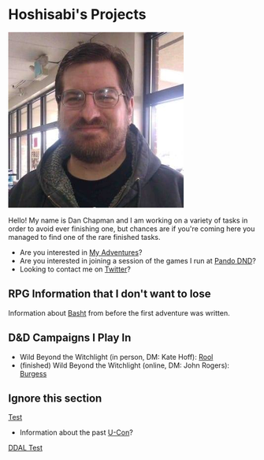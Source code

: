 # Hoshisabi's Projects

![](media/oldpicture.jpg)

Hello! My name is Dan Chapman and I am working on a variety of tasks in order to avoid ever finishing one, but chances are
if you're coming here you managed to find one of the rare finished tasks.

* Are you interested in [My Adventures](myadventures.md)?
* Are you interested in joining a session of the games I run at [Pando DND](http://pandodnd.hoshisabi.com)?
* Looking to contact me on [Twitter](https://twitter.com/hoshisabi)?

## RPG Information that I don't want to lose

Information about [Basht](rpg/basht.md) from before the first adventure was written.

## D&D Campaigns I Play In

* Wild Beyond the Witchlight (in person, DM: Kate Hoff): [Rool](rpg/rool/index.md)
* (finished) Wild Beyond the Witchlight (online, DM: John Rogers): [Burgess](rpg/burgess/index.md)

## Ignore this section

[Test](mermaid.md)
* Information about the past [U-Con](ucon.md)?

[DDAL Test](ddaltest.md)